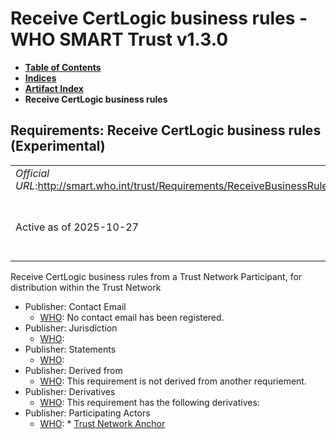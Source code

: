 # Receive CertLogic business rules - WHO SMART Trust v1.3.0

* [**Table of Contents**](toc.md)
* [**Indices**](indices.md)
* [**Artifact Index**](artifacts.md)
* **Receive CertLogic business rules**

## Requirements: Receive CertLogic business rules (Experimental) 

| | |
| :--- | :--- |
| *Official URL*:http://smart.who.int/trust/Requirements/ReceiveBusinessRulesCertLogic | *Version*:1.3.0 |
| Active as of 2025-10-27 | *Computable Name*:Receive CertLogic Business Rules |

 
Receive CertLogic business rules from a Trust Network Participant, for distribution within the Trust Network 

* Publisher: Contact Email
  * [WHO](http://who.int): No contact email has been registered.
* Publisher: Jurisdiction
  * [WHO](http://who.int): 
* Publisher: Statements
  * [WHO](http://who.int): 
* Publisher: Derived from
  * [WHO](http://who.int): This requirement is not derived from another requriement.
* Publisher: Derivatives
  * [WHO](http://who.int): This requirement has the following derivatives:
* Publisher: Participating Actors
  * [WHO](http://who.int): * [Trust Network Anchor](ActorDefinition-TrustNetworkAnchor.md)


